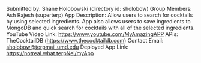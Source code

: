 Submitted by: Shane Holobowski (directory id: sholobow)
Group Members: Ash Rajesh (superterp)
App Description: Allow users to search for cocktails by using selected ingredients. App also allows users
to save ingredients to MongoDB and quick search for cocktails with all of the selected ingredients.
YouTube Video Link: https://www.youtube.com/MyAmazingAPP
APIs: TheCocktailDB (https://www.thecocktaildb.com)
Contact Email:  sholobow@terpmail.umd.edu
Deployed App Link: https://notreal.what.terpNel/myApp